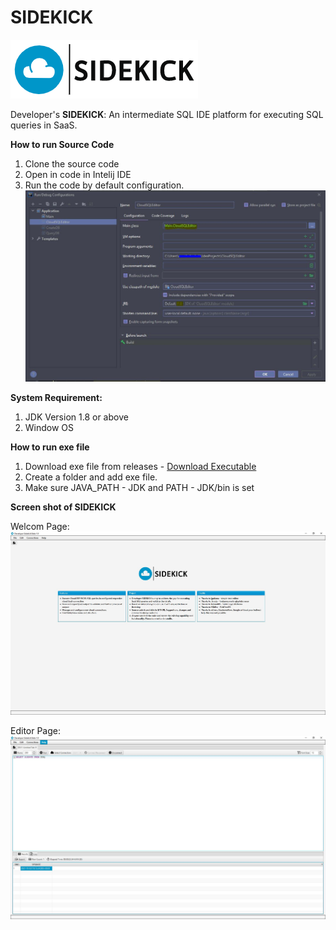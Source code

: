 # SIDEKICK
![CloudEditor_BG.png](src/Styling/CloudEditor_BG.png)

Developer's **SIDEKICK**: An intermediate SQL IDE platform for executing SQL queries in SaaS.

**How to run Source Code**
1. Clone the source code
2. Open in code in Intelij IDE
3. Run the code by default configuration.
![config](src/Styling/Intelij_Config.JPG)

**System Requirement:**
1. JDK Version 1.8 or above
2. Window OS

**How to run exe file**
1. Download exe file from releases - [Download Executable](https://github.com/shaikficus/CloudSQLEditor/releases/tag/v1.0.0.1-beta1.0)
2. Create a folder and add exe file.
3. Make sure JAVA_PATH - JDK and PATH - JDK/bin is set

**Screen shot of SIDEKICK**

Welcom Page:
![Welcome Page](src/Styling/StartPage.JPG)

Editor Page:
![Editor](src/Styling/EditorPage.JPG)